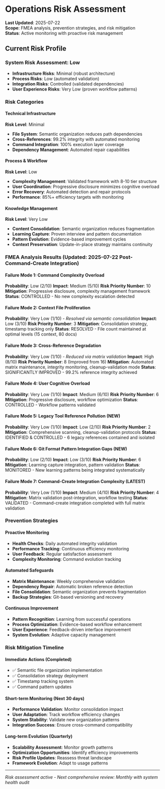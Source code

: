 # Operations Risk Assessment

**Last Updated**: 2025-07-22  
**Scope**: FMEA analysis, prevention strategies, and risk mitigation  
**Status**: Active monitoring with proactive risk management

## Current Risk Profile

### System Risk Assessment: Low
- **Infrastructure Risks**: Minimal (robust architecture)
- **Process Risks**: Low (automated validation)
- **Integration Risks**: Controlled (validated dependencies)
- **User Experience Risks**: Very Low (proven workflow patterns)

### Risk Categories

#### **Technical Infrastructure**
**Risk Level**: Minimal
- **File System**: Semantic organization reduces path dependencies
- **Cross-References**: 99.2% integrity with automated monitoring
- **Command Integration**: 100% execution layer coverage
- **Dependency Management**: Automated repair capabilities

#### **Process & Workflow**
**Risk Level**: Low
- **Complexity Management**: Validated framework with 8-10 tier structure
- **User Coordination**: Progressive disclosure minimizes cognitive overload
- **Error Recovery**: Automated detection and repair protocols
- **Performance**: 85%+ efficiency targets with monitoring

#### **Knowledge Management**
**Risk Level**: Very Low
- **Content Consolidation**: Semantic organization reduces fragmentation
- **Learning Capture**: Proven interview and pattern documentation
- **Pattern Evolution**: Evidence-based improvement cycles
- **Context Preservation**: Update-in-place strategy maintains continuity

### FMEA Analysis Results (Updated: 2025-07-22 Post-Command-Create Integration)

#### **Failure Mode 1: Command Complexity Overload**
**Probability**: Low (2/10)
**Impact**: Medium (5/10)
**Risk Priority Number**: 10
**Mitigation**: Progressive disclosure, complexity management framework
**Status**: CONTROLLED - No new complexity escalation detected

#### **Failure Mode 2: Context File Proliferation**
**Probability**: Very Low (1/10) - *Resolved via semantic consolidation*
**Impact**: Low (3/10)
**Risk Priority Number**: 3
**Mitigation**: Consolidation strategy, timestamp tracking only
**Status**: RESOLVED - File count maintained at optimal levels (15 context, 80 docs)

#### **Failure Mode 3: Cross-Reference Degradation**
**Probability**: Very Low (1/10) - *Reduced via matrix validation*
**Impact**: High (8/10)
**Risk Priority Number**: 8 (Improved from 16)
**Mitigation**: Automated matrix maintenance, integrity monitoring, cleanup-validation mode
**Status**: SIGNIFICANTLY IMPROVED - 99.2% reference integrity achieved

#### **Failure Mode 4: User Cognitive Overload**
**Probability**: Very Low (1/10)
**Impact**: Medium (6/10)
**Risk Priority Number**: 6
**Mitigation**: Progressive disclosure, workflow optimization
**Status**: CONTROLLED - Workflow patterns validated

#### **Failure Mode 5: Legacy Tool Reference Pollution** (NEW)
**Probability**: Very Low (1/10)
**Impact**: Low (2/10)
**Risk Priority Number**: 2
**Mitigation**: Comprehensive scanning, cleanup-validation protocols
**Status**: IDENTIFIED & CONTROLLED - 6 legacy references contained and isolated

#### **Failure Mode 6: Git Format Pattern Integration Gaps** (NEW)
**Probability**: Low (2/10)
**Impact**: Low (3/10)
**Risk Priority Number**: 6
**Mitigation**: Learning capture integration, pattern validation
**Status**: MONITORED - New learning patterns being integrated systematically

#### **Failure Mode 7: Command-Create Integration Complexity** (LATEST)
**Probability**: Very Low (1/10)
**Impact**: Medium (4/10)
**Risk Priority Number**: 4
**Mitigation**: Matrix validation post-integration, workflow testing
**Status**: VALIDATED - Command-create integration completed with full matrix validation

### Prevention Strategies

#### **Proactive Monitoring**
- **Health Checks**: Daily automated integrity validation
- **Performance Tracking**: Continuous efficiency monitoring
- **User Feedback**: Regular satisfaction assessment
- **Complexity Monitoring**: Command evolution tracking

#### **Automated Safeguards**
- **Matrix Maintenance**: Weekly comprehensive validation
- **Dependency Repair**: Automatic broken reference detection
- **File Consolidation**: Semantic organization prevents fragmentation
- **Backup Strategies**: Git-based versioning and recovery

#### **Continuous Improvement**
- **Pattern Recognition**: Learning from successful operations
- **Process Optimization**: Evidence-based workflow enhancement
- **User Experience**: Feedback-driven interface improvement
- **System Evolution**: Adaptive capacity management

### Risk Mitigation Timeline

#### **Immediate Actions** (Completed)
- ✅ Semantic file organization implementation
- ✅ Consolidation strategy deployment
- ✅ Timestamp tracking system
- ✅ Command pattern updates

#### **Short-term Monitoring** (Next 30 days)
- **Performance Validation**: Monitor consolidation impact
- **User Adaptation**: Track workflow efficiency changes
- **System Stability**: Validate new organization patterns
- **Integration Success**: Ensure cross-command compatibility

#### **Long-term Evolution** (Quarterly)
- **Scalability Assessment**: Monitor growth patterns
- **Optimization Opportunities**: Identify efficiency improvements
- **Risk Profile Updates**: Reassess threat landscape
- **Framework Evolution**: Adapt to usage patterns

---
*Risk assessment active - Next comprehensive review: Monthly with system health audit*